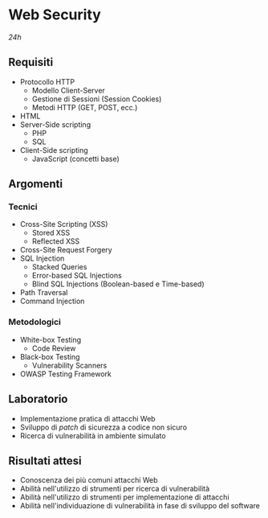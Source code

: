 # Web Security
*24h*

## Requisiti

* Protocollo HTTP
    * Modello Client-Server
    * Gestione di Sessioni (Session Cookies)
    * Metodi HTTP (GET, POST, ecc.)
* HTML
* Server-Side scripting
    * PHP
    * SQL
* Client-Side scripting
    * JavaScript (concetti base)

## Argomenti

### Tecnici
* Cross-Site Scripting (XSS)
    * Stored XSS 
    * Reflected XSS
* Cross-Site Request Forgery
* SQL Injection
    * Stacked Queries
    * Error-based SQL Injections
    * Blind SQL Injections (Boolean-based e Time-based)
* Path Traversal
* Command Injection

### Metodologici
* White-box Testing
    * Code Review
* Black-box Testing
    * Vulnerability Scanners
* OWASP Testing Framework

## Laboratorio
* Implementazione pratica di attacchi Web
* Sviluppo di *patch* di sicurezza a codice non sicuro
* Ricerca di vulnerabilità in ambiente simulato

## Risultati attesi
* Conoscenza dei più comuni attacchi Web
* Abilità nell'utilizzo di strumenti per ricerca di vulnerabilità
* Abilità nell'utilizzo di strumenti per implementazione di attacchi
* Abilità nell'individuazione di vulnerabilità in fase di sviluppo del software
